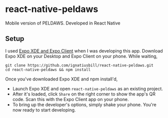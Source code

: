 # react-native-peldaws
Mobile version of PELDAWS. Developed in React Native

## Setup

I used [Expo XDE and Expo Client](https://expo.io/tools) when I was developing this app. Download Expo XDE on your Desktop and Expo Client on your phone. While waiting,

```
git clone https://github.com/ignatiusbill/react-native-peldaws.git
cd react-native-peldaws && npm install
```

Once you've downloaded Expo XDE and npm install'd,

- Launch Expo XDE and open `react-native-peldaws` as an existing project.
- After it's loaded, click `Share` on the right corner to show the app's QR code. Scan this with the Expo Client app on your phone.
- To bring up the developer's options, simply shake your phone. You're now ready to start developing.
